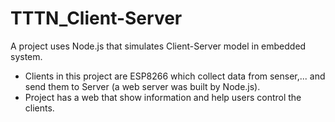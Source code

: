 # TTTN_Client-Server
A project uses Node.js that simulates Client-Server model in embedded system.

- Clients in this project are ESP8266 which collect data from senser,... and send them to Server (a web server was built by Node.js). 
- Project has a web that show information and help users control the clients.
  
